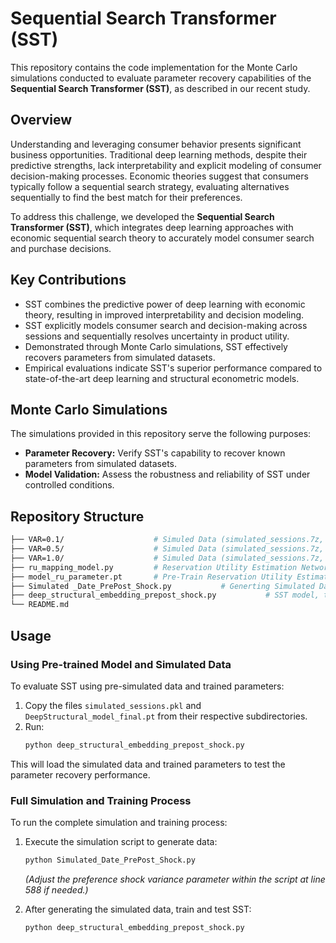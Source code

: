 # Sequential Search Transformer (SST)

This repository contains the code implementation for the Monte Carlo simulations conducted to evaluate parameter recovery capabilities of the **Sequential Search Transformer (SST)**, as described in our recent study.

## Overview

Understanding and leveraging consumer behavior presents significant business opportunities. Traditional deep learning methods, despite their predictive strengths, lack interpretability and explicit modeling of consumer decision-making processes. Economic theories suggest that consumers typically follow a sequential search strategy, evaluating alternatives sequentially to find the best match for their preferences.

To address this challenge, we developed the **Sequential Search Transformer (SST)**, which integrates deep learning approaches with economic sequential search theory to accurately model consumer search and purchase decisions.

## Key Contributions

- SST combines the predictive power of deep learning with economic theory, resulting in improved interpretability and decision modeling.
- SST explicitly models consumer search and decision-making across sessions and sequentially resolves uncertainty in product utility.
- Demonstrated through Monte Carlo simulations, SST effectively recovers parameters from simulated datasets.
- Empirical evaluations indicate SST's superior performance compared to state-of-the-art deep learning and structural econometric models.

## Monte Carlo Simulations

The simulations provided in this repository serve the following purposes:

- **Parameter Recovery:** Verify SST's capability to recover known parameters from simulated datasets.
- **Model Validation:** Assess the robustness and reliability of SST under controlled conditions.


## Repository Structure

```bash
├── VAR=0.1/                    # Simuled Data (simulated_sessions.7z, need to unzip the file), Learned Model Paramater (DeepStructural_model_final.pt), and log file when VAR=0.1
├── VAR=0.5/                    # Simuled Data (simulated_sessions.7z, need to unzip the file), Learned Model Paramater (DeepStructural_model_final.pt), and log file when VAR=0.5
├── VAR=1.0/                    # Simuled Data (simulated_sessions.7z, need to unzip the file), Learned Model Paramater (DeepStructural_model_final.pt), and log file when VAR=1.0
├── ru_mapping_model.py         # Reservation Utility Estimation Network
├── model_ru_parameter.pt       # Pre-Train Reservation Utility Estimation Network Parameter
├── Simulated _Date_PrePost_Shock.py           # Generting Simulated Data file "simulated_sessions.pkl"
├── deep_structural_embedding_prepost_shock.py           # SST model, training via real-world data or simulated data
└── README.md
```



## Usage


### Using Pre-trained Model and Simulated Data

To evaluate SST using pre-simulated data and trained parameters:

1. Copy the files `simulated_sessions.pkl` and `DeepStructural_model_final.pt` from their respective subdirectories.
2. Run:
   ```bash
   python deep_structural_embedding_prepost_shock.py
   ```

This will load the simulated data and trained parameters to test the parameter recovery performance.

### Full Simulation and Training Process

To run the complete simulation and training process:

1. Execute the simulation script to generate data:
   ```bash
   python Simulated_Date_PrePost_Shock.py
   ```
   *(Adjust the preference shock variance parameter within the script at line 588 if needed.)*

2. After generating the simulated data, train and test SST:
   ```bash
   python deep_structural_embedding_prepost_shock.py
   ```
